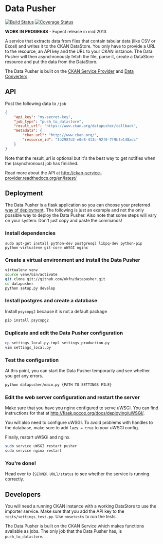 # Data Pusher

[![Build Status](https://travis-ci.org/okfn/datapusher.png)](https://travis-ci.org/okfn/datapusher)
[![Coverage Status](https://coveralls.io/repos/okfn/datapusher/badge.png)](https://coveralls.io/r/okfn/datapusher)

__WORK IN PROGRESS__ - Expect release in mid 2013.

A service that extracts data from files that contain tabular data (like CSV or Excel) and writes it to the CKAN DataStore. You only have to provide a URL to the resource, an API key and the URL to your CKAN instance. The Data Pusher will then asynchronously fetch the file, parse it, create a DataStore resource and put the data from the DataStore.

The Data Pusher is built on the [CKAN Service Provider](https://github.com/okfn/ckan-service-provider) and [Data Converters](https://github.com/okfn/dataconverters).

## API

Post the following data to `/job`

```json
{
    "api_key": "my-secret-key",
    "job_type": "push_to_datastore",
    "result_url": "https://www.ckan.org/datapusher/callback",
    "metadata": {
        "ckan_url": "http://www.ckan.org/",
        "resource_id": "3b2987d2-e0e8-413c-92f0-7f9bfe148adc"
    }
}
```

Note that the result_url is optional but it's the best way to get notifies when the (asynchronous) job has finished.

Read more about the API at http://ckan-service-provider.readthedocs.org/en/latest/

## Deployment

The Data Pusher is a flask application so you can choose your preferred [way of deployment](http://flask.pocoo.org/docs/deploying/). The following is just an example and not the only possible way to deploy the Data Pusher. Also note that some steps will vary on your system. Don't just copy and paste the commands!

### Install dependencies

```
sudo apt-get install python-dev postgresql libpq-dev python-pip python-virtualenv git-core uWSGI nginx
```

### Create a virtual environment and install the Data Pusher

```bash
virtualenv venv
source venv/bin/activate
git clone git://github.com/okfn/datapusher.git
cd datapusher
python setup.py develop
```

### Install postgres and create a database

Install `psycopg2` because it is not a default package

```bash
pip install psycopg2
```

### Duplicate and edit the Data Pusher configuration

```bash
cp settings_local.py.tmpl settings_production.py
vim settings_local.py
```

### Test the configuration

At this point, you can start the Data Pusher temporarily and see whether you get any errors.

```bash
python datapusher/main.py {PATH TO SETTINGS FILE}
```

### Edit the web server configuration and restart the server

Make sure that you have you nginx configured to serve uWSGI. You can find instructions for that at http://flask.pocoo.org/docs/deploying/uWSGI/.

You will also need to configure uWSGI. To avoid problems with handles to the database, make sure to add `lazy = true` to your uWSGI config.

Finally, restart uWSGI and nginx.

```bash
sudo service uWSGI restart pusher
sudo service nginx restart
```

### You're done!

Head over to `{SERVER URL}/status` to see whether the service is running correctly.

## Developers

You will need a running CKAN instance with a working DataStore to use the importer service. Make sure that you add the API key to the `tests/settings_test.py`. Use `nosetests` to run the tests.

The Data Pusher is built on the CKAN Service which makes functions available as jobs. The only job that the Data Pusher has, is `push_to_datastore`.
